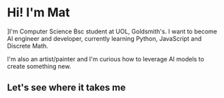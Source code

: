 # Hi! I'm Mat
]I'm Computer Science Bsc student at UOL, Goldsmith's.
I want to become AI engineer and developer, currently learning Python, JavaScript and Discrete Math.

I'm also an artist/painter and I'm curious how to leverage AI models to create something new.
## Let's see where it takes me
